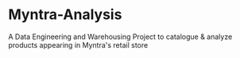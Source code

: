 # Myntra-Analysis
A Data Engineering and Warehousing Project to catalogue &amp; analyze products appearing in Myntra's retail store
